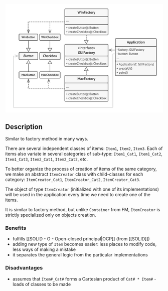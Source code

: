 <div align="center"> 

![diagram](diagram.png) </div>

## Description

Similar to factory method in many ways.

There are several independent classes of items: `Item1`, `Item2`, `Item3`. Each of items also variate in several categories of sub-type: `Item1_Cat1`, `Item1_Cat2`, `Item1_Cat3`, `Item2_Cat1`, `Item2_Cat2`, etc.

To better organize the process of creation of items of the same category, we make an abstract `ItemCreator` class with child-classes for each category: `ItemCreator_Cat1`, `ItemCreator_Cat2`, `ItemCreator_Cat3`. 

The object of type `ItemCreator` (initialized with one of its implementations) will be used in the application every time we need to create one of the items.

It is similar to factory method, but unlike `Container` from FM, `ItemCreator` is strictly specialized only on objects creation.

### Benefits
* fulfills [[SOLID - O - Open-closed principal|OCP]] (from [[SOLID]])
* adding new type of `Item` becomes easier: less places to modify code, less ways of making a mistake
* it separates the general logic from the particular implementations 

### Disadvantages
* assumes that `Item#_Cat#` forms a Cartesian product of `Cat# * Item#` - loads of classes to be made